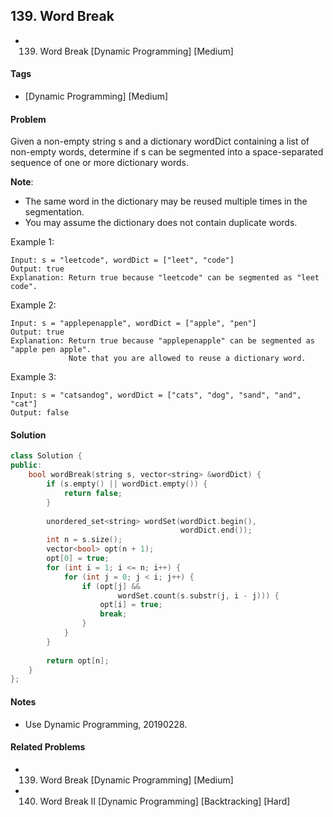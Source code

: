 ## 139. Word Break
- 139. Word Break [Dynamic Programming] [Medium]

#### Tags
- [Dynamic Programming] [Medium]

#### Problem
Given a non-empty string s and a dictionary wordDict containing a list of non-empty words, determine if s can be segmented into a space-separated sequence of one or more dictionary words.

**Note**:

- The same word in the dictionary may be reused multiple times in the segmentation.
- You may assume the dictionary does not contain duplicate words.

Example 1:

    Input: s = "leetcode", wordDict = ["leet", "code"]
    Output: true
    Explanation: Return true because "leetcode" can be segmented as "leet code".

Example 2:

    Input: s = "applepenapple", wordDict = ["apple", "pen"]
    Output: true
    Explanation: Return true because "applepenapple" can be segmented as "apple pen apple".
                 Note that you are allowed to reuse a dictionary word.

Example 3:

    Input: s = "catsandog", wordDict = ["cats", "dog", "sand", "and", "cat"]
    Output: false

#### Solution
``` C++
class Solution {
public:
    bool wordBreak(string s, vector<string> &wordDict) {
        if (s.empty() || wordDict.empty()) {
            return false;
        }
        
        unordered_set<string> wordSet(wordDict.begin(),
                                      wordDict.end());
        int n = s.size();
        vector<bool> opt(n + 1);
        opt[0] = true;
        for (int i = 1; i <= n; i++) {
            for (int j = 0; j < i; j++) {
                if (opt[j] && 
                        wordSet.count(s.substr(j, i - j))) {
                    opt[i] = true;
                    break;
                }
            }
        }
        
        return opt[n];
    }
};
```

#### Notes
- Use Dynamic Programming, 20190228.

#### Related Problems
- 139. Word Break [Dynamic Programming] [Medium]
- 140. Word Break II [Dynamic Programming] [Backtracking] [Hard]
